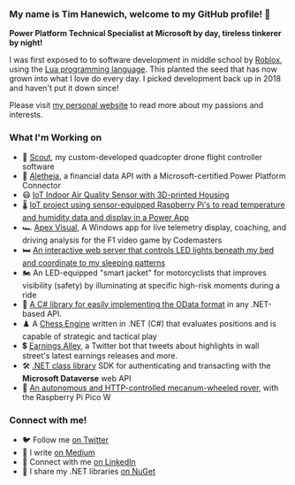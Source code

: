 ### My name is Tim Hanewich, welcome to my GitHub profile! 👋
**Power Platform Technical Specialist at Microsoft by day, tireless tinkerer by night!** 

I was first exposed to to software development in middle school by [Roblox](https://en.wikipedia.org/wiki/Roblox), using the [Lua programming language](https://en.wikipedia.org/wiki/Lua_(programming_language)). This planted the seed that has now grown into what I love do every day. I picked development back up in 2018 and haven't put it down since!

Please visit [my personal website](https://timhanewich.github.io/) to read more about my passions and interests.

### What I'm Working on
- 🚁 [Scout](https://medium.com/@timhanewich/my-greatest-engineering-accomplishment-the-scout-flight-controller-d8937fb45b24), my custom-developed quadcopter drone flight controller software
- 🔗 [Aletheia](https://aletheiaapi.com/), a financial data API with a Microsoft-certified Power Platform Connector 
- 😷 [IoT Indoor Air Quality Sensor with 3D-printed Housing](https://github.com/TimHanewich/air-quality-box)
- 🌡️ [IoT project using sensor-equipped Raspberry Pi's to read temperature and humidity data and display in a Power App](https://youtu.be/BYmdi3mYHhM)
- 🏎️ [Apex Visual](https://apps.microsoft.com/store/detail/apex-visual/9P5BLJV6W9B5), A Windows app for live telemetry display, coaching, and driving analysis for the F1 video game by Codemasters
- 🛏️ [An interactive web server that controls LED lights beneath my bed and coordinate to my sleeping patterns](https://github.com/TimHanewich/bed-light-server)
- 🏍️ An LED-equipped "smart jacket" for motorcyclists that improves visibility (safety) by illuminating at specific high-risk moments during a ride
- 🧰 [A C# library for easily implementing the OData format](https://github.com/TimHanewich/TimHanewich.OData) in any .NET-based API.
- ♟️ A [Chess Engine](https://github.com/TimHanewich/TimHanewich.Chess) written in .NET (C#) that evaluates positions and is capable of strategic and tactical play
- 💲 [Earnings Alley](https://twitter.com/EarningsAlley?s=20&t=bwCZPkYYZ-xK9WZpRiQWHg), a Twitter bot that tweets about highlights in wall street's latest earnings releases and more.
- 🛠️ [.NET class library](https://github.com/TimHanewich/TimHanewich.Cds) SDK for authenticating and transacting with the **Microsoft Dataverse** web API
- 🤖 [An autonomous and HTTP-controlled mecanum-wheeled rover](https://youtu.be/aail1p8Snfg), with the Raspberry Pi Pico W

### Connect with me!
- 🐦 Follow me [on Twitter](https://twitter.com/TimHanewich)
- 🔖 I write [on Medium](https://timhanewich.medium.com/)
- 💼 Connect with me [on LinkedIn](http://linkedin.com/in/TimHanewich)
- 🔧 I share my .NET libraries [on NuGet](https://www.nuget.org/profiles/TimHanewich)


<!--
**TimHanewich/TimHanewich** is a ✨ _special_ ✨ repository because its `README.md` (this file) appears on your GitHub profile.

Here are some ideas to get you started:

- 🔭 I’m currently working on ...
- 🌱 I’m currently learning ...
- 👯 I’m looking to collaborate on ...
- 🤔 I’m looking for help with ...
- 💬 Ask me about ...
- 📫 How to reach me: ...
- 😄 Pronouns: ...
- ⚡ Fun fact: ...
-->
